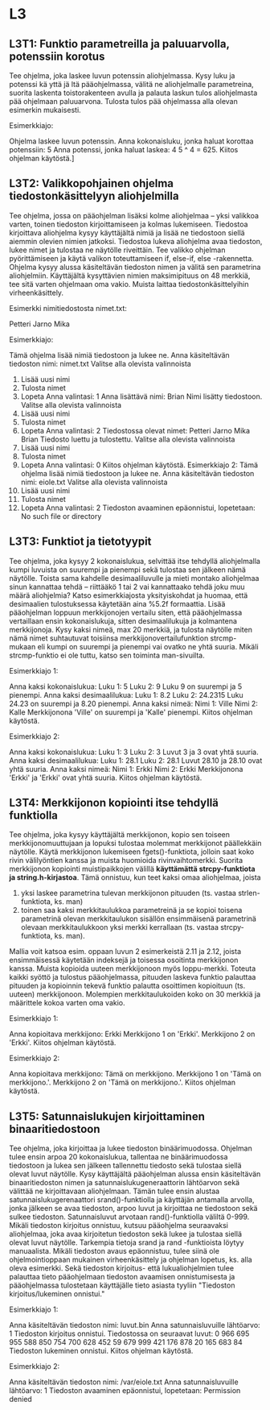 # L3

## L3T1: Funktio parametreilla ja paluuarvolla, potenssiin korotus

Tee ohjelma, joka laskee luvun potenssin aliohjelmassa. Kysy luku ja potenssi kä yttä jä ltä
pääohjelmassa, välitä ne aliohjelmalle parametreina, suorita laskenta toistorakenteen avulla ja
palauta laskun tulos aliohjelmasta pää ohjelmaan paluuarvona. Tulosta tulos pää ohjelmassa
alla olevan esimerkin mukaisesti. 

Esimerkkiajo:

Ohjelma laskee luvun potenssin.
Anna kokonaisluku, jonka haluat korottaa potenssiin: 5
Anna potenssi, jonka haluat laskea: 4
5 ^ 4 = 625.
Kiitos ohjelman käytöstä.]

## L3T2: Valikkopohjainen ohjelma tiedostonkäsittelyyn aliohjelmilla

Tee ohjelma, jossa on pääohjelman lisäksi kolme aliohjelmaa – yksi valikkoa varten, toinen
tiedoston kirjoittamiseen ja kolmas lukemiseen. Tiedostoa kirjoittava aliohjelma kysyy
käyttäjältä nimiä ja lisää ne tiedostoon siellä aiemmin olevien nimien jatkoksi. Tiedostoa
lukeva aliohjelma avaa tiedoston, lukee nimet ja tulostaa ne näytölle riveittäin. Tee valikko
ohjelman pyörittämiseen ja käytä valikon toteuttamiseen if, else-if, else -rakennetta. Ohjelma
kysyy alussa käsiteltävän tiedoston nimen ja välitä sen parametrina aliohjelmiin. Käyttäjältä
kysyttävien nimien maksimipituus on 48 merkkiä, tee sitä varten ohjelmaan oma vakio.
Muista laittaa tiedostonkäsittelyihin virheenkäsittely.

Esimerkki nimitiedostosta nimet.txt:

Petteri
Jarno
Mika

Esimerkkiajo:

Tämä ohjelma lisää nimiä tiedostoon ja lukee ne.
Anna käsiteltävän tiedoston nimi: nimet.txt
Valitse alla olevista valinnoista
1) Lisää uusi nimi
2) Tulosta nimet
0) Lopeta
Anna valintasi: 1
Anna lisättävä nimi: Brian
Nimi lisätty tiedostoon.
Valitse alla olevista valinnoista
1) Lisää uusi nimi
2) Tulosta nimet
0) Lopeta
Anna valintasi: 2
Tiedostossa olevat nimet:
Petteri
Jarno
Mika
Brian
Tiedosto luettu ja tulostettu.
Valitse alla olevista valinnoista
1) Lisää uusi nimi
2) Tulosta nimet
0) Lopeta
Anna valintasi: 0
Kiitos ohjelman käytöstä.
Esimerkkiajo 2:
Tämä ohjelma lisää nimiä tiedostoon ja lukee ne.
Anna käsiteltävän tiedoston nimi: eiole.txt
Valitse alla olevista valinnoista
1) Lisää uusi nimi
2) Tulosta nimet
0) Lopeta
Anna valintasi: 2
Tiedoston avaaminen epäonnistui, lopetetaan: No such file or directory

## L3T3: Funktiot ja tietotyypit

Tee ohjelma, joka kysyy 2 kokonaislukua, selvittää itse tehdyllä aliohjelmalla kumpi luvuista
on suurempi ja pienempi sekä tulostaa sen jälkeen nämä näytölle. Toista sama kahdelle
desimaaliluvulle ja mieti montako aliohjelmaa sinun kannattaa tehdä – riittääkö 1 tai 2 vai
kannattaako tehdä joku muu määrä aliohjelmia? Katso esimerkkiajosta yksityiskohdat ja
huomaa, että desimaalien tulostuksessa käytetään aina %5.2f formaattia.
Lisää pääohjelman loppuun merkkijonojen vertailu siten, että pääohjelmassa vertaillaan ensin
kokonaislukuja, sitten desimaalilukuja ja kolmantena merkkijonoja. Kysy kaksi nimeä, max
20 merkkiä, ja tulosta näytölle miten nämä nimet suhtautuvat toisiinsa
merkkijonovertailufunktion strcmp-mukaan eli kumpi on suurempi ja pienempi vai ovatko ne
yhtä suuria. Mikäli strcmp-funktio ei ole tuttu, katso sen toiminta man-sivuilta.

Esimerkkiajo 1:

Anna kaksi kokonaislukua:
Luku 1: 5
Luku 2: 9
Luku 9 on suurempi ja 5 pienempi.
Anna kaksi desimaalilukua:
Luku 1: 8.2
Luku 2: 24.2315
Luku 24.23 on suurempi ja 8.20 pienempi.
Anna kaksi nimeä:
Nimi 1: Ville
Nimi 2: Kalle
Merkkijonona 'Ville' on suurempi ja 'Kalle' pienempi.
Kiitos ohjelman käytöstä.

Esimerkkiajo 2:

Anna kaksi kokonaislukua:
Luku 1: 3
Luku 2: 3
Luvut 3 ja 3 ovat yhtä suuria.
Anna kaksi desimaalilukua:
Luku 1: 28.1
Luku 2: 28.1
Luvut 28.10 ja 28.10 ovat yhtä suuria.
Anna kaksi nimeä:
Nimi 1: Erkki
Nimi 2: Erkki
Merkkijonona 'Erkki' ja 'Erkki' ovat yhtä suuria.
Kiitos ohjelman käytöstä.

## L3T4: Merkkijonon kopiointi itse tehdyllä funktiolla

Tee ohjelma, joka kysyy käyttäjältä merkkijonon, kopio sen toiseen merkkijonomuuttujaan ja
lopuksi tulostaa molemmat merkkijonot päällekkäin näytölle. Käytä merkkijonon lukemiseen
fgets()-funktiota, jolloin saat koko rivin välilyöntien kanssa ja muista huomioida
rivinvaihtomerkki. Suorita merkkijonon kopiointi muistipaikkojen välillä **käyttämättä
strcpy-funktiota ja string.h-kirjastoa**. Tämä onnistuu, kun teet kaksi omaa aliohjelmaa,
joista
1. yksi laskee parametrina tulevan merkkijonon pituuden (ts. vastaa strlen-funktiota, ks.
man)
2. toinen saa kaksi merkkitaulukkoa parametreinä ja se kopioi toisena parametrinä olevan
merkkitaulukon sisällön ensimmäisenä parametrinä olevaan merkkitaulukkoon yksi
merkki kerrallaan (ts. vastaa strcpy-funktiota, ks. man).

Mallia voit katsoa esim. oppaan luvun 2 esimerkeistä 2.11 ja 2.12, joista ensimmäisessä
käytetään indeksejä ja toisessa osoitinta merkkijonon kanssa. Muista kopioida uuteen
merkkijonoon myös loppu-merkki. Toteuta kaikki syöttö ja tulostus pääohjelmassa, pituuden
laskeva funktio palauttaa pituuden ja kopioinnin tekevä funktio palautta osoittimen
kopioituun (ts. uuteen) merkkijonoon. Molempien merkkitaulukoiden koko on 30 merkkiä ja
määrittele kokoa varten oma vakio.

Esimerkkiajo 1:

Anna kopioitava merkkijono: Erkki
Merkkijono 1 on 'Erkki'.
Merkkijono 2 on 'Erkki'.
Kiitos ohjelman käytöstä.

Esimerkkiajo 2:

Anna kopioitava merkkijono: Tämä on merkkijono.
Merkkijono 1 on 'Tämä on merkkijono.'.
Merkkijono 2 on 'Tämä on merkkijono.'.
Kiitos ohjelman käytöstä.

## L3T5: Satunnaislukujen kirjoittaminen binaaritiedostoon

Tee ohjelma, joka kirjoittaa ja lukee tiedoston binäärimuodossa. Ohjelman tulee ensin arpoa
20 kokonaislukua, tallentaa ne binäärimuodossa tiedostoon ja lukea sen jälkeen tallennettu
tiedosto sekä tulostaa siellä olevat luvut näytölle.
Kysy käyttäjältä pääohjelman alussa ensin käsiteltävän binaaritiedoston nimen ja
satunnaislukugeneraattorin lähtöarvon sekä välittää ne kirjoittavaan aliohjelmaan. Tämän
tulee ensin alustaa satunnaislukugerenaattori srand()-funktiolla ja käyttäjän antamalla
arvolla, jonka jälkeen se avaa tiedoston, arpoo luvut ja kirjoittaa ne tiedostoon sekä sulkee
tiedoston. Satunnaisluvut arvotaan rand()-funktiolla väliltä 0-999. Mikäli tiedoston
kirjoitus onnistuu, kutsuu pääohjelma seuraavaksi aliohjelmaa, joka avaa kirjoitetun tiedoston
sekä lukee ja tulostaa siellä olevat luvut näytölle.
Tarkempia tietoja srand ja rand -funktioista löytyy manuaalista. Mikäli tiedoston avaus
epäonnistuu, tulee siinä ole ohjelmointioppaan mukainen virheenkäsittely ja ohjelman
lopetus, ks. alla oleva esimerkki. Sekä tiedoston kirjoitus- että lukualiohjelmien tulee
palauttaa tieto pääohjelmaan tiedoston avaamisen onnistumisesta ja pääohjelmassa
tulostetaan käyttäjälle tieto asiasta tyyliin "Tiedoston kirjoitus/lukeminen onnistui."

Esimerkkiajo 1:

Anna käsiteltävän tiedoston nimi: luvut.bin
Anna satunnaisluvuille lähtöarvo: 1
Tiedoston kirjoitus onnistui.
Tiedostossa on seuraavat luvut:
0 966 695 955 588 850 754 700 628 452 59 679 999 421 176 878 20 165 683 84
Tiedoston lukeminen onnistui.
Kiitos ohjelman käytöstä.

Esimerkkiajo 2:

Anna käsiteltävän tiedoston nimi: /var/eiole.txt
Anna satunnaisluvuille lähtöarvo: 1
Tiedoston avaaminen epäonnistui, lopetetaan: Permission denied
